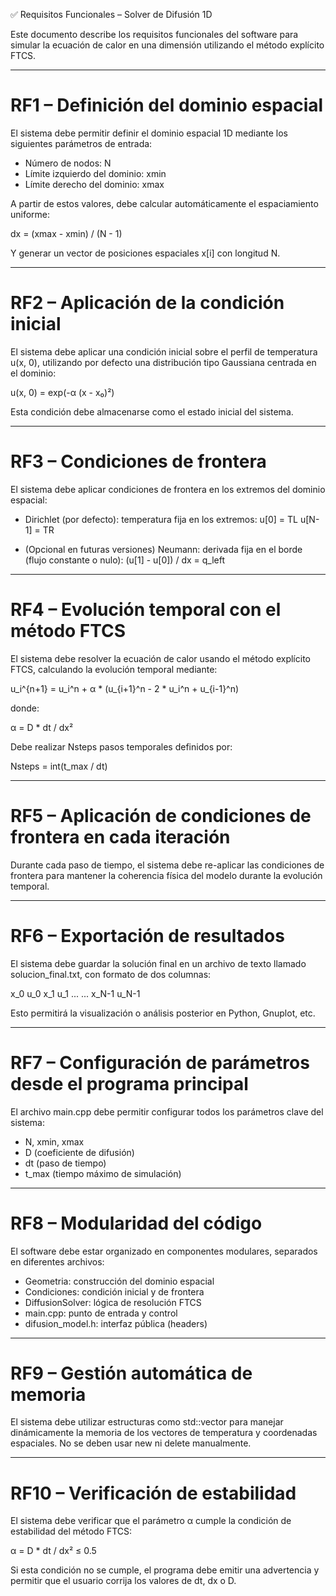 
✅ Requisitos Funcionales – Solver de Difusión 1D

Este documento describe los requisitos funcionales del software para simular la ecuación de calor en una dimensión utilizando el método explícito FTCS.

---

#  RF1 – Definición del dominio espacial

El sistema debe permitir definir el dominio espacial 1D mediante los siguientes parámetros de entrada:

- Número de nodos: N
- Límite izquierdo del dominio: xmin
- Límite derecho del dominio: xmax

A partir de estos valores, debe calcular automáticamente el espaciamiento uniforme:

dx = (xmax - xmin) / (N - 1)

Y generar un vector de posiciones espaciales x[i] con longitud N.

---

#  RF2 – Aplicación de la condición inicial

El sistema debe aplicar una condición inicial sobre el perfil de temperatura u(x, 0), utilizando por defecto una distribución tipo Gaussiana centrada en el dominio:

u(x, 0) = exp(-α (x - x₀)²)

Esta condición debe almacenarse como el estado inicial del sistema.

---

#  RF3 – Condiciones de frontera

El sistema debe aplicar condiciones de frontera en los extremos del dominio espacial:

- Dirichlet (por defecto): temperatura fija en los extremos:
  u[0] = TL
  u[N-1] = TR

- (Opcional en futuras versiones) Neumann: derivada fija en el borde (flujo constante o nulo):
  (u[1] - u[0]) / dx = q_left

---

#  RF4 – Evolución temporal con el método FTCS

El sistema debe resolver la ecuación de calor usando el método explícito FTCS, calculando la evolución temporal mediante:

u_i^{n+1} = u_i^n + α * (u_{i+1}^n - 2 * u_i^n + u_{i-1}^n)

donde:

α = D * dt / dx²

Debe realizar Nsteps pasos temporales definidos por:

Nsteps = int(t_max / dt)

---

#  RF5 – Aplicación de condiciones de frontera en cada iteración

Durante cada paso de tiempo, el sistema debe re-aplicar las condiciones de frontera para mantener la coherencia física del modelo durante la evolución temporal.

---

#  RF6 – Exportación de resultados

El sistema debe guardar la solución final en un archivo de texto llamado solucion_final.txt, con formato de dos columnas:

x_0    u_0
x_1    u_1
...    ...
x_N-1  u_N-1

Esto permitirá la visualización o análisis posterior en Python, Gnuplot, etc.

---

#  RF7 – Configuración de parámetros desde el programa principal

El archivo main.cpp debe permitir configurar todos los parámetros clave del sistema:

- N, xmin, xmax
- D (coeficiente de difusión)
- dt (paso de tiempo)
- t_max (tiempo máximo de simulación)

---

#  RF8 – Modularidad del código

El software debe estar organizado en componentes modulares, separados en diferentes archivos:

- Geometria: construcción del dominio espacial
- Condiciones: condición inicial y de frontera
- DiffusionSolver: lógica de resolución FTCS
- main.cpp: punto de entrada y control
- difusion_model.h: interfaz pública (headers)

---

#  RF9 – Gestión automática de memoria

El sistema debe utilizar estructuras como std::vector para manejar dinámicamente la memoria de los vectores de temperatura y coordenadas espaciales. No se deben usar new ni delete manualmente.

---

# RF10 – Verificación de estabilidad

El sistema debe verificar que el parámetro α cumple la condición de estabilidad del método FTCS:

α = D * dt / dx² ≤ 0.5

Si esta condición no se cumple, el programa debe emitir una advertencia y permitir que el usuario corrija los valores de dt, dx o D.
